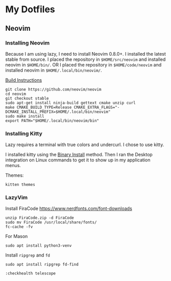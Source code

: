 # My Dotfiles

## Neovim

### Installing Neovim

Because I am using lazy, I need to install Neovim 0.8.0+.
I installed the latest stable from source.
I placed the repository in `$HOME/src/neovim` and installed neovim in `$HOME/bin/`.
OR
I placed the repository in `$HOME/code/neovim` and installed neovim in `$HOME/.local/bin/neovim/`.

[Build Instructions](https://github.com/neovim/neovim/blob/master/BUILD.md)

```
git clone https://github.com/neovim/neovim
cd neovim
git checkout stable
sudo apt-get install ninja-build gettext cmake unzip curl
make CMAKE_BUILD_TYPE=Release CMAKE_EXTRA_FLAGS="-DCMAKE_INSTALL_PREFIX=$HOME/.local/bin/neovim"
sudo make install
export PATH="$HOME/.local/bin/neovim/bin"
```

### Installing Kitty

Lazy requires a terminal with true colors and undercurl.
I chose to use kitty.

I installed kitty using the [Binary Install](https://sw.kovidgoyal.net/kitty/binary/) method.
Then I ran the Desktop integration on Linux commands to get it to show up in my application menus.

Themes:
```
kitten themes
```


### LazyVim

Install FiraCode
https://www.nerdfonts.com/font-downloads
```
unzip FiraCode.zip -d FiraCode
sudo mv FiraCode /usr/local/share/fonts/
fc-cache -fv
```
For Mason
```
sudo apt install python3-venv
```

Install `ripgrep` and `fd`

```
sudo apt install ripgrep fd-find
```

```
:checkhealth telescope
```

